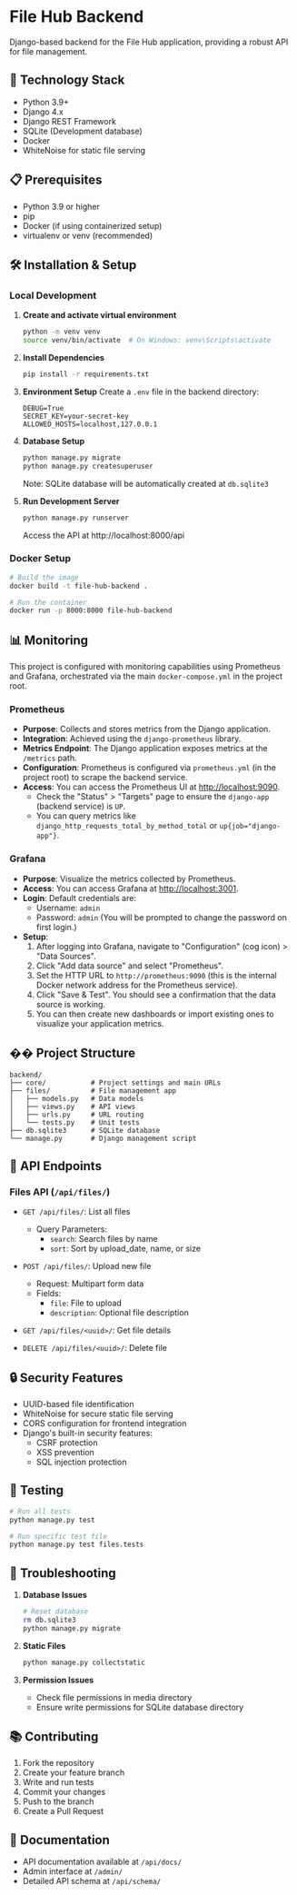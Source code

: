 # File Hub Backend

Django-based backend for the File Hub application, providing a robust API for file management.

## 🚀 Technology Stack

- Python 3.9+
- Django 4.x
- Django REST Framework
- SQLite (Development database)
- Docker
- WhiteNoise for static file serving

## 📋 Prerequisites

- Python 3.9 or higher
- pip
- Docker (if using containerized setup)
- virtualenv or venv (recommended)

## 🛠️ Installation & Setup

### Local Development

1. **Create and activate virtual environment**
   ```bash
   python -m venv venv
   source venv/bin/activate  # On Windows: venv\Scripts\activate
   ```

2. **Install Dependencies**
   ```bash
   pip install -r requirements.txt
   ```

3. **Environment Setup**
   Create a `.env` file in the backend directory:
   ```env
   DEBUG=True
   SECRET_KEY=your-secret-key
   ALLOWED_HOSTS=localhost,127.0.0.1
   ```

4. **Database Setup**
   ```bash
   python manage.py migrate
   python manage.py createsuperuser
   ```
   Note: SQLite database will be automatically created at `db.sqlite3`

5. **Run Development Server**
   ```bash
   python manage.py runserver
   ```
   Access the API at http://localhost:8000/api

### Docker Setup

```bash
# Build the image
docker build -t file-hub-backend .

# Run the container
docker run -p 8000:8000 file-hub-backend
```

## 📊 Monitoring

This project is configured with monitoring capabilities using Prometheus and Grafana, orchestrated via the main `docker-compose.yml` in the project root.

### Prometheus

- **Purpose**: Collects and stores metrics from the Django application.
- **Integration**: Achieved using the `django-prometheus` library.
- **Metrics Endpoint**: The Django application exposes metrics at the `/metrics` path.
- **Configuration**: Prometheus is configured via `prometheus.yml` (in the project root) to scrape the backend service.
- **Access**: You can access the Prometheus UI at [http://localhost:9090](http://localhost:9090).
    - Check the "Status" > "Targets" page to ensure the `django-app` (backend service) is `UP`.
    - You can query metrics like `django_http_requests_total_by_method_total` or `up{job="django-app"}`.

### Grafana

- **Purpose**: Visualize the metrics collected by Prometheus.
- **Access**: You can access Grafana at [http://localhost:3001](http://localhost:3001).
- **Login**: Default credentials are:
    - Username: `admin`
    - Password: `admin`
    (You will be prompted to change the password on first login.)
- **Setup**:
    1.  After logging into Grafana, navigate to "Configuration" (cog icon) > "Data Sources".
    2.  Click "Add data source" and select "Prometheus".
    3.  Set the HTTP URL to `http://prometheus:9090` (this is the internal Docker network address for the Prometheus service).
    4.  Click "Save & Test". You should see a confirmation that the data source is working.
    5.  You can then create new dashboards or import existing ones to visualize your application metrics.

## �� Project Structure

```
backend/
├── core/           # Project settings and main URLs
├── files/          # File management app
│   ├── models.py   # Data models
│   ├── views.py    # API views
│   ├── urls.py     # URL routing
│   └── tests.py    # Unit tests
├── db.sqlite3      # SQLite database
└── manage.py       # Django management script
```

## 🔌 API Endpoints

### Files API (`/api/files/`)

- `GET /api/files/`: List all files
  - Query Parameters:
    - `search`: Search files by name
    - `sort`: Sort by upload_date, name, or size

- `POST /api/files/`: Upload new file
  - Request: Multipart form data
  - Fields:
    - `file`: File to upload
    - `description`: Optional file description

- `GET /api/files/<uuid>/`: Get file details
- `DELETE /api/files/<uuid>/`: Delete file

## 🔒 Security Features

- UUID-based file identification
- WhiteNoise for secure static file serving
- CORS configuration for frontend integration
- Django's built-in security features:
  - CSRF protection
  - XSS prevention
  - SQL injection protection

## 🧪 Testing

```bash
# Run all tests
python manage.py test

# Run specific test file
python manage.py test files.tests
```

## 🐛 Troubleshooting

1. **Database Issues**
   ```bash
   # Reset database
   rm db.sqlite3
   python manage.py migrate
   ```

2. **Static Files**
   ```bash
   python manage.py collectstatic
   ```

3. **Permission Issues**
   - Check file permissions in media directory
   - Ensure write permissions for SQLite database directory

## 📚 Contributing

1. Fork the repository
2. Create your feature branch
3. Write and run tests
4. Commit your changes
5. Push to the branch
6. Create a Pull Request

## 📖 Documentation

- API documentation available at `/api/docs/`
- Admin interface at `/admin/`
- Detailed API schema at `/api/schema/` 